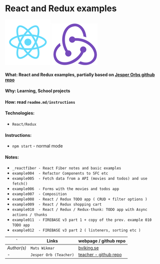 # React and Redux examples

![react-logo-150x150](img/react-logo-150x150.png)
![redux-logo-150x150](img/redux-logo-150x150.png)

#### What: React and Redux examples, partially based on [Jesper Orbs github repo](https://github.com/jesperorb/)
#### Why: Learning, School projects
#### How: read ```readme.md/instructions```
#### Technologies:
* `React/Redux`

#### Instructions:
* `npm start` - normal mode

#### Notes:
* `_reactfiber - React Fiber notes and basic examples`
* `example004  - Refactor Components to SFC etc`
* `example005  - Fetch data from a API (movies and todos) and use fetch()`
* `example006  - Forms with the movies and todos app`
* `example007  - Composition`
* `example008  - React / Redux TODO app ( CRUD + filter options )`
* `example009  - React / Redux shopping cart`
* `example010  - React / Redux / Redux-thunk: TODO app with Async actions / thunks`
* `example011  - FIREBASE v3 part 1 + copy of the prev. example 010 TODO app`
* `example012  - FIREBASE v3 part 2 ( listeners, sorting etc )`


`          | Links                      | webpage / github repo                                               |
---------- | -------------------------- | ------------------------------------------------------------------- |
*Author(s)*| `Mats Wikmar`              | [bviking.se](https://www.bviking.se)                                |
*-*        | `Jesper Orb (Teacher)`     | [teacher - github repo](https://github.com/jesperorb/redux-cart)    |
